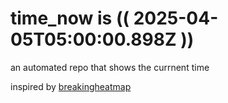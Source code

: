 # time_now is (( 2025-04-05T05:00:00.898Z ))

an automated repo that shows the currnent time

inspired by [breakingheatmap](https://github.com/breakingheatmap/breakingheatmap)